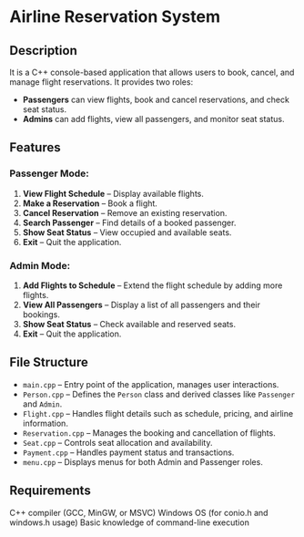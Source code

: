 # Airline Reservation System

## Description
It is a C++ console-based application that allows users to book, cancel, and manage flight reservations. It provides two roles:
- **Passengers** can view flights, book and cancel reservations, and check seat status.
- **Admins** can add flights, view all passengers, and monitor seat status.

## Features

### Passenger Mode:
1. **View Flight Schedule** – Display available flights.
2. **Make a Reservation** – Book a flight.
3. **Cancel Reservation** – Remove an existing reservation.
4. **Search Passenger** – Find details of a booked passenger.
5. **Show Seat Status** – View occupied and available seats.
6. **Exit** – Quit the application.

### Admin Mode:
1. **Add Flights to Schedule** – Extend the flight schedule by adding more flights.
2. **View All Passengers** – Display a list of all passengers and their bookings.
3. **Show Seat Status** – Check available and reserved seats.
4. **Exit** – Quit the application.

## File Structure
- `main.cpp` – Entry point of the application, manages user interactions.
- `Person.cpp` – Defines the `Person` class and derived classes like `Passenger` and `Admin`.
- `Flight.cpp` – Handles flight details such as schedule, pricing, and airline information.
- `Reservation.cpp` – Manages the booking and cancellation of flights.
- `Seat.cpp` – Controls seat allocation and availability.
- `Payment.cpp` – Handles payment status and transactions.
- `menu.cpp` – Displays menus for both Admin and Passenger roles.

## Requirements
C++ compiler (GCC, MinGW, or MSVC)
Windows OS (for conio.h and windows.h usage)
Basic knowledge of command-line execution


